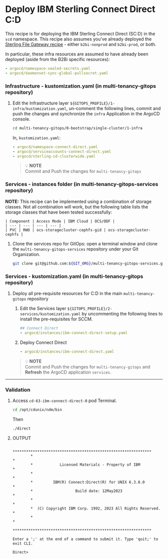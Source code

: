 # Deploy IBM Sterling Connect Direct C:D

This recipe is for deploying the IBM Sterling Connect Direct (SC:D) in the `scd` namespace. This recipe also assumes you've already deployed the [Sterling File Gateway recipe](sfg-recipe.md) - either `b2bi-nonprod` and `b2bi-prod`, or both. 

In particular, these infra resources are assumed to have already been deployed (aside from the B2Bi specific resources):

```yaml
- argocd/namespace-sealed-secrets.yaml
- argocd/daemonset-sync-global-pullsecret.yaml
```

### Infrastructure - kustomization.yaml (in **multi-tenancy-gitops** repository)
1. Edit the Infrastructure layer `${GITOPS_PROFILE}/1-infra/kustomization.yaml`, un-comment the following lines, commit and push the changes and synchronize the `infra` Application in the ArgoCD console.

    ```bash        
    cd multi-tenancy-gitops/0-bootstrap/single-cluster/1-infra
    ```

    In, `kustomization.yaml`:

    ```yaml
    - argocd/namespace-connect-direct.yaml
    - argocd/serviceaccounts-connect-direct.yaml
    - argocd/sterling-cd-clusterwide.yaml
    ```

    >  💡 **NOTE**  
    > Commit and Push the changes for `multi-tenancy-gitops` 

### Services - instances folder (in **multi-tenancy-gitops-services** repository)
**NOTE:** This recipe can be implemented using a combination of storage classes. Not all combination will work, but the following table lists the storage classes that have been tested successfully:

    | Component | Access Mode | IBM Cloud | OCS/ODF |
    | --- | --- | --- | --- |
    | PVC | RWO | ocs-storagecluster-cephfs-gid | ocs-storagecluster-cephfs |

1. Clone the services repo for GitOps: open a terminal window and clone the `multi-tenancy-gitops-services` repository under your Git Organization.
        
    ```bash
    git clone git@github.com:${GIT_ORG}/multi-tenancy-gitops-services.git
    ```
### Services - kustomization.yaml (in **multi-tenancy-gitops** repository)
1. Deploy all pre-requisite resources for C:D in the main `multi-tenancy-gitops` repository

    1. Edit the Services layer `${GITOPS_PROFILE}/2-services/kustomization.yaml` by uncommenting the following lines to install the pre-requisites for SCCM.
        ```yaml
        ## Connect Direct
        - argocd/instances/ibm-connect-direct-setup.yaml
        ```
    1. Deploy Connect Direct
        ```yaml
        - argocd/instances/ibm-connect-direct.yaml
        ```

    >  💡 **NOTE**  
    > Commit and Push the changes for `multi-tenancy-gitops` and
    > **Refresh** the ArgoCD application `services`.

---

### Validation

1.  Access `cd-63-ibm-connect-direct-0` pod Terminal.
    ```bash
    cd /opt/cdunix/ndm/bin
    ```
    Then 
    ```bash
    ./direct
    ```
1. OUTPUT
    ```
            **************************************************************
            *                                                            *
            *            Licensed Materials - Property of IBM            *
            *                                                            *
            *         IBM(R) Connect:Direct(R) for UNIX 6.3.0.0          *
            *                   Build date: 12May2023                    *
            *                                                            *
            *  (C) Copyright IBM Corp. 1992, 2023 All Rights Reserved.   *
            *                                                            *
            **************************************************************

    Enter a ';' at the end of a command to submit it. Type 'quit;' to exit CLI.

    Direct> 
    ```

